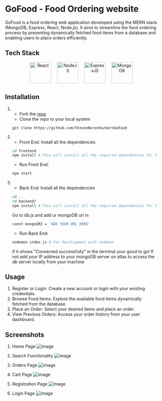 # GoFood - Food Ordering website 

GoFood is a food ordering web application developed using the MERN stack (MongoDB, Express, React, Node.js).
It aims to streamline the food ordering process by presenting dynamically fetched food items from a database and enabling users to place orders efficiently.


## Tech Stack

<p align="center">
<a href="https://react.dev/"><img src="https://user-images.githubusercontent.com/75678927/229337642-bc08741b-a9f1-4d8b-9c20-0e63ebed6fcb.png" width="70px" border="0" alt="React" title="React"/></a>&nbsp;&nbsp;&nbsp;&nbsp;
<a href="https://nodejs.org/"><img src="https://user-images.githubusercontent.com/75678927/229337648-36131d8b-8098-4c33-95c7-3438a7990d83.png" border="0" width="70px" alt="NodeJS" title="NodeJS"/></a>&nbsp;&nbsp;&nbsp;&nbsp; 
<a href="https://expressjs.com/"><img src="https://user-images.githubusercontent.com/75678927/229337923-e4f100a3-4378-49b0-a1c3-26e47a9f7de5.png" border="0" width="70px" alt="ExpressJS" title="ExpressJS"/></a>&nbsp;&nbsp;&nbsp;&nbsp; 
<a href="https://www.mongodb.com/"><img src="https://user-images.githubusercontent.com/75678927/229337732-ec83ff2c-3029-4dc0-a316-f10146037e8e.png" width="70px" border="0" alt="MongoDB" title="MongoDB"/></a>  
</p>

## Installation

1. - Fork the [repo](https://github.com/StevenNoronha/mernGoFood)
   - Clone the repo to your local system

   ```git
   git clone https://github.com/StevenNoronha/mernGoFood
   ```

2. - Front End:
     Install all the dependencies

   ```bash
   cd frontend
   npm install # This will install all the required dependencies for the front-end
   ```

   - Run Front End:

   ```bash
   npm start
   ```

3. - Back End:
     Install all the dependencies

    ```bash
   cd ..
   cd backend/
   npm install # This will install all the required dependencies for the back-end
   ```

   Go to db.js and add ur mongoDB url in
     ```bash
   const mongoURI = 'ADD YOUR URL HERE'
     ```

   - Run Back End:

   ```bash
   nodemon index.js # For Development with nodemon
   ```
   If it shows "Connected successfully" in the terminal your good to go!
   If not add your IP address to your mongoDB server on atlas to access the db server locally from your machine


## Usage
1. Register or Login: Create a new account or login with your existing credentials.
2. Browse Food Items: Explore the available food items dynamically fetched from the database.
3. Place an Order: Select your desired items and place an order.
4. View Previous Orders: Access your order history from your user dashboard.

## Screenshots 
1. Home Page
![image](https://github.com/StevenNoronha/mernGoFood/assets/125193808/c5c7f87e-732c-46ef-b1df-ea2990a79d92)

2. Search Functionality
![image](https://github.com/StevenNoronha/mernGoFood/assets/125193808/d5fbc1b9-d7a3-42bf-9fd0-ba4a945f6054)

3. Orders Page
![image](https://github.com/StevenNoronha/mernGoFood/assets/125193808/a66c7ab0-552a-4277-9380-341f23e05b88)

4. Cart Page
![image](https://github.com/StevenNoronha/mernGoFood/assets/125193808/757a92dd-e22e-42df-ae2c-90c4fd12ab64)

5. Registration Page
![image](https://github.com/StevenNoronha/mernGoFood/assets/125193808/2899b59f-0417-4b3d-aac9-3535c1468e36)

6. Login Page
![image](https://github.com/StevenNoronha/mernGoFood/assets/125193808/d2e135e6-0aee-46b4-bc9c-5a409f3e68cf)



